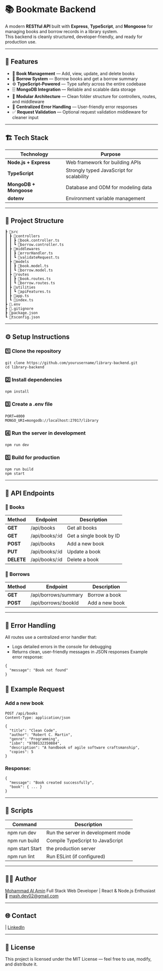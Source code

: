 # 📚 Bookmate Backend

A modern **RESTful API** built with **Express**, **TypeScript**, and **Mongoose** for managing books and borrow records in a library system.  
This backend is cleanly structured, developer-friendly, and ready for production use.

---

## 🚀 Features

- 📖 **Book Management** — Add, view, update, and delete books  
- 👤 **Borrow System** — Borrow books and get a borrow summary  
- ⚙️ **TypeScript-Powered** — Type safety across the entire codebase  
- 🗄 **MongoDB Integration** — Reliable and scalable data storage  
- 🧩 **Modular Architecture** — Clean folder structure for controllers, routes, and middleware  
- 💬 **Centralized Error Handling** — User-friendly error responses  
- ✅ **Request Validation** — Optional request validation middleware for cleaner input

---

## 🏗 Tech Stack

| Technology | Purpose |
|-------------|----------|
| **Node.js + Express** | Web framework for building APIs |
| **TypeScript** | Strongly typed JavaScript for scalability |
| **MongoDB + Mongoose** | Database and ODM for modeling data |
| **dotenv** | Environment variable management |

---

## 📂 Project Structure

```
┣ 📂src
┃ ┣ 📂controllers
┃ ┃ ┣ 📜book.controller.ts
┃ ┃ ┗ 📜borrow.controller.ts
┃ ┣ 📂middlewares
┃ ┃ ┣ 📜errorHandler.ts
┃ ┃ ┗ 📜validateRequest.ts
┃ ┣ 📂models
┃ ┃ ┣ 📜book.model.ts
┃ ┃ ┗ 📜borrow.model.ts
┃ ┣ 📂routes
┃ ┃ ┣ 📜book.routes.ts
┃ ┃ ┗ 📜borrow.routes.ts
┃ ┣ 📂utilities
┃ ┃ ┗ 📜apiFeatures.ts
┃ ┣ 📜app.ts
┃ ┗ 📜index.ts
┣ 📜.env
┣ 📜.gitignore
┣ 📜package.json
┗ 📜tsconfig.json

```


---

## ⚙️ Setup Instructions

### 1️⃣ Clone the repository

```
git clone https://github.com/yourusername/library-backend.git
cd library-backend
```

### 2️⃣ Install dependencies
 ```
npm install
```
### 3️⃣ Create a .env file
 ```
PORT=4000
MONGO_URI=mongodb://localhost:27017/library
```
### 4️⃣ Run the server in development
 ```
npm run dev
```
### 5️⃣ Build for production
 ```
npm run build
npm start
```

--- 

## 🔗 API Endpoints
### 📘 Books

| Method | Endpoint | Description |
|-------------|----------|----------|
| **GET** | /api/books | Get all books |
| **GET** | /api/books/:id | Get a single book by ID |
| **POST** | /api/books | Add a new book |
| **PUT** | /api/books/:id | Update a book |
| **DELETE** | /api/books/:id | Delete a book |

### 🔄 Borrows

| Method | Endpoint | Description |
|-------------|----------|----------|
| **GET** | /api/borrows/summary | Borrow a book |
| **POST** | /api/borrows/:bookId | Add a new book |

---

## 🧠 Error Handling

All routes use a centralized error handler that:

- Logs detailed errors in the console for debugging
- Returns clean, user-friendly messages in JSON responses
Example error response:
```
{
  "message": "Book not found"
}
```

## 🧪 Example Request
### Add a new book
```
POST /api/books
Content-Type: application/json

{
  "title": "Clean Code",
  "author": "Robert C. Martin",
  "genre": "Programming",
  "isbn": "9780132350884",
  "description": "A handbook of agile software craftsmanship",
  "copies": 5
}
```
### Response:
```
{
  "message": "Book created successfully",
  "book": { ... }
}
```
--- 
## 🧰 Scripts

| Command	| Description |
|-------------|----------|
| npm run dev |	Run the server in development mode |
npm run build |	Compile TypeScript to JavaScript |
npm start	Start | the production server |
npm run lint | Run ESLint (if configured) |

---

## 🧑‍💻 Author

[Mohammad Al Amin](https://mash02-portfolio.netlify.app/)
Full Stack Web Developer | React & Node.js Enthusiast
📧 mash.dev02@gmail.com

---

## 🌐 Contact
| [LinkedIn](https://www.linkedin.com/in/mash02/)

---

## 🏁 License
This project is licensed under the MIT License — feel free to use, modify, and distribute it.
